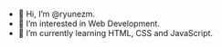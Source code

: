 - 👋 Hi, I’m @ryunezm.
- 👀 I’m interested in Web Development.
- 🌱 I’m currently learning HTML, CSS and JavaScript.


<!---
ryunezm/ryunezm is a ✨ special ✨ repository because its `README.md` (this file) appears on your GitHub profile.
You can click the Preview link to take a look at your changes.
--->
